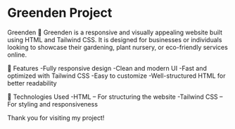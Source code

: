 # Greenden Project

Greenden 🌿
Greenden is a responsive and visually appealing website built using HTML and Tailwind CSS. It is designed for businesses or individuals looking to showcase their gardening, plant nursery, or eco-friendly services online.

🚀 Features
-Fully responsive design
-Clean and modern UI
-Fast and optimized with Tailwind CSS
-Easy to customize
-Well-structured HTML for better readability


🔧 Technologies Used
-HTML – For structuring the website
-Tailwind CSS – For styling and responsiveness

Thank you for visiting my project!


